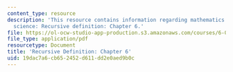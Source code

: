 ```yaml
---
content_type: resource
description: 'This resource contains information regarding mathematics for computer
  science: Recursive definition: Chapter 6.'
file: https://ol-ocw-studio-app-production.s3.amazonaws.com/courses/6-042j-mathematics-for-computer-science-spring-2015/19dac7a6cb652452d611dd2e0aed9b0c_MIT6_042JS15_Session10.pdf
file_type: application/pdf
resourcetype: Document
title: 'Recursive Definition: Chapter 6'
uid: 19dac7a6-cb65-2452-d611-dd2e0aed9b0c
---
```

